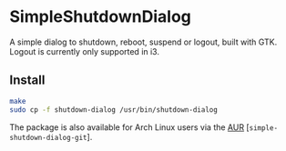 # SimpleShutdownDialog
A simple dialog to shutdown, reboot, suspend or logout, built with GTK.
Logout is currently only supported in i3.

## Install
```sh
make
sudo cp -f shutdown-dialog /usr/bin/shutdown-dialog
```
The package is also available for Arch Linux users via the [AUR](https://aur.archlinux.org/packages/simple-shutdown-dialog-git/) [`simple-shutdown-dialog-git`].
